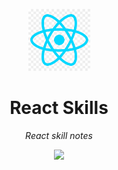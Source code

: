 <a id="readme-top"></a>

<p align="center">
  <img src="./assets/images/react_logo.png" width="99">
</p>
<h1 align="center">React Skills</h1>
<p align="center">
  <em>React skill notes<em>
</p>

<p align="center">
  <img src=https://img.shields.io/badge/React-20232A?style=for-the-badge&logo=react&logoColor=61DAFB"/>

</p>
